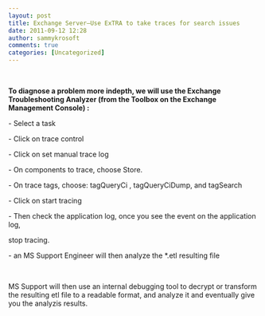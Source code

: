 ```yaml
---
layout: post
title: Exchange Server–Use ExTRA to take traces for search issues
date: 2011-09-12 12:28
author: sammykrosoft
comments: true
categories: [Uncategorized]
---
```

<p>&nbsp;<p><strong>To diagnose a problem more indepth, we will use the Exchange Troubleshooting Analyzer (from the Toolbox on the Exchange Management Console) :</strong></p><p>- Select a task</p><p>- Click on trace control</p><p>- Click on set manual trace log</p><p>- On components to trace, choose Store.</p><p>- On trace tags, choose: tagQueryCi , tagQueryCiDump, and tagSearch</p><p>- Click on start tracing</p><p>- Then check the application log, once you see the event on the application log, </p><p>stop tracing. </p><p>- an MS Support Engineer will then analyze the *.etl resulting file</p><p>&nbsp;</p><p>MS Support will then use an internal debugging tool to decrypt or transform the resulting etl file to a readable format, and analyze it and eventually give you the analyzis results.</p></p>

